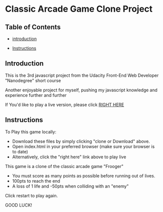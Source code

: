# Classic Arcade Game Clone Project

## Table of Contents

- [introduction](#introduction)

- [Instructions](#instructions)

## Introduction

This is the 3rd javascript project from the Udacity Front-End Web Developer "Nanodegree" short course

Another enjoyable project for myself, pushing my javascript knowledge and experience further and further 

If You'd like to play a live version, please click <a href="https://devboysal.github.io/Classic-Arcade-Game-Frogger/">RIGHT HERE</a>


## Instructions

To Play this game locally:

- Download these files by simply clicking "clone or Download" above.
- Open index.html in your preferred browser (make sure your browser is to date)
- Alternatively, click the "right here" link above to play live

This game is a clone of the classic arcade game "Frooger"

- You must score as many points as possible before running out of lives.
- 100pts to reach the end
- A loss of 1 life and -50pts when colliding with an "enemy"

Click restart to play again.

GOOD LUCK!
